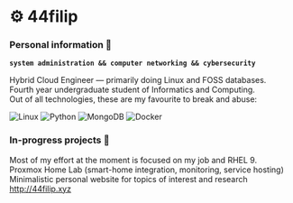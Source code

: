 # ⚙ 44filip

### Personal information 📖
**`system administration && computer networking && cybersecurity`**

Hybrid Cloud Engineer — primarily doing Linux and FOSS databases. \
Fourth year undergraduate student of Informatics and Computing. \
Out of all technologies, these are my favourite to break and abuse:

![Linux](https://img.shields.io/badge/Linux-FCC624?style=for-the-badge&logo=linux&logoColor=black) ![Python](https://img.shields.io/badge/python-3670A0?style=for-the-badge&logo=python&logoColor=ffdd54) ![MongoDB](https://img.shields.io/badge/MongoDB-%234ea94b.svg?style=for-the-badge&logo=mongodb&logoColor=white) ![Docker](https://img.shields.io/badge/docker-%230db7ed.svg?style=for-the-badge&logo=docker&logoColor=white)

### In-progress projects 🚧

Most of my effort at the moment is focused on my job and RHEL 9. \
Proxmox Home Lab (smart-home integration, monitoring, service hosting) \
Minimalistic personal website for topics of interest and research http://44filip.xyz

